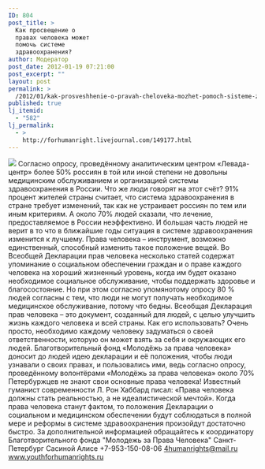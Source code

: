 ```yaml
---
ID: 804
post_title: >
  Как просвещение о
  правах человека может
  помочь системе
  здравоохранения?
author: Модератор
post_date: 2012-01-19 07:21:00
post_excerpt: ""
layout: post
permalink: >
  /2012/01/kak-prosveshhenie-o-pravah-cheloveka-mozhet-pomoch-sisteme-zdravoohraneniya.html
published: true
lj_itemid:
  - "582"
lj_permalink:
  - >
    http://forhumanright.livejournal.com/149177.html
---
```

<img src="http://cs5338.vk.com/u132145096/132409092/x_5b26039f.jpg" /> Согласно опросу, проведённому аналитическим центром «Левада-центр» более 50% россиян в той или иной степени не довольны медицинским обслуживанием и организацией системы здравоохранения в России. Что же люди говорят на этот счёт?
91% процент жителей страны считает, что система здравоохранения в стране требует изменений, так как не устраивает россиян по тем или иным критериям. А около 70% людей сказали, что лечение, предоставляемое в России неэффективно. И большая часть людей не верит в то что в ближайшие годы ситуация в системе здравоохранения изменится к лучшему. 
Права человека – инструмент, возможно единственный, способный изменить такое положение вещей. Во Всеобщей Декларации прав человека несколько статей содержат упоминание о социальном обеспечении граждан и о праве каждого человека на хороший жизненный уровень, когда им будет оказано необходимое социальное обслуживание, чтобы поддержать здоровье и благосостояние. Но при этом согласно упомянотому опросу 80 % людей согласны с тем, что люди не могут получать необходимое медицинское обслуживание, потому что бедны. 
Всеобщая Декларация прав человека – это документ, созданный для людей, с целью улучшить жизнь каждого человека и всей страны. Как его использовать? Очень просто, необходимо каждому человеку задуматься о своей ответственности, которую он может взять за себя и окружающих его людей. Благотворительный фонд «Молодёжь за права человека» доносит до людей идею декларации и её положения, чтобы люди узнавали о своих правах, и пользовались ими, ведь согласно опросу, проведённому волонтёрами «Молодёжь за права человека»  около 70% Петербуржцев не знают свои основные права человека! 
Известный гуманист современности Л. Рон Хаббард писал: «Права человека должны стать реальностью, а не идеалистической мечтой». Когда права человека станут фактом, то положения Декларации о социальном и медицинском обеспечении будут соблюдаться в полной мере и реформы в системе здравоохранения произойдут достаточно быстро. 
За дополнительной информацией обращайтесь к координатору
Благотворительного фонда
"Молодежь за Права Человека" Санкт-Петербург 
Сасиной Алисе 
+7-953-150-08-06 
4humanrights@mail.ru
www.youthforhumanrights.ru